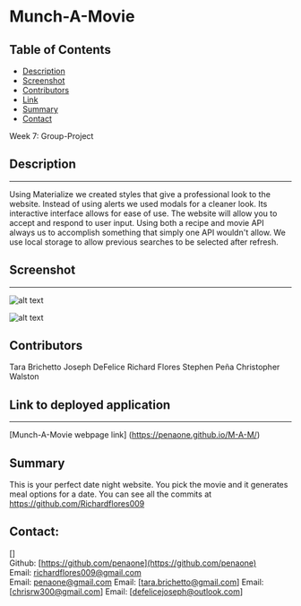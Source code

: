 # Munch-A-Movie

## Table of Contents
* [Description](#description)
* [Screenshot](#screenshot)
* [Contributors](#contributors)
* [Link](#link)
* [Summary](#summary)
* [Contact](#contact)

Week 7: Group-Project

## Description 
******************************************************************************************************************************************************************************************************************************
Using Materialize we created styles that give a professional look to the website. Instead of using alerts we used modals for a cleaner look. Its interactive interface allows for ease of use. The website will allow you to accept and respond to user input. Using both a recipe and movie API always us to accomplish something that simply one API wouldn't allow. We use local storage to allow previous searches to be selected after refresh.

## Screenshot
******************************************************************************************************************************************************************************************************************************

![alt text](https://raw.githubusercontent.com/Richardflores009/Munch-A-Movie/master/assets/img/Screen%20Shot%202020-09-15%20at%2011.42.00.png "Top of webpage")

![alt text](https://raw.githubusercontent.com/Richardflores009/Munch-A-Movie/master/assets/img/Screen%20Shot%202020-09-15%20at%2011.42.15.png "Bottom of Webpage")


## Contributors
Tara Brichetto
Joseph DeFelice
Richard Flores
Stephen Peña
Christopher Walston

## Link to deployed application
******************************************************************************************************************************************************************************************************************************
[Munch-A-Movie webpage link] (https://penaone.github.io/M-A-M/)

## Summary
This is your perfect date night website. You pick the movie and it generates meal options for a date.
You can see all the commits at https://github.com/Richardflores009

## Contact:
[]<br>
Github: [https://github.com/penaone](https://github.com/penaone)<br>
Email: [richardflores009@gmail.com](richardflores009@gmail.com)<br>
Email: [penaone@gmail.com](penaone@gmail.com)
Email: [tara.brichetto@gmail.com]
Email: [chrisrw300@gmail.com]
Email: [defelicejoseph@outlook.com]
